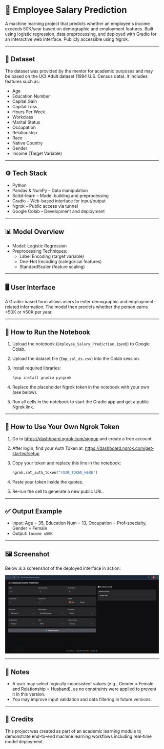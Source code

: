 # 💼 Employee Salary Prediction

A machine learning project that predicts whether an employee's income exceeds 50K/year based on demographic and employment features. Built using logistic regression, data preprocessing, and deployed with Gradio for an interactive web interface. Publicly accessible using Ngrok.

---

## 📁 Dataset

The dataset was provided by the mentor for academic purposes and may be based on the UCI Adult dataset (1994 U.S. Census data). It includes features such as:

- Age  
- Education Number  
- Capital Gain  
- Capital Loss  
- Hours Per Week  
- Workclass  
- Marital Status  
- Occupation  
- Relationship  
- Race  
- Native Country  
- Gender  
- Income (Target Variable)

---

## ⚙️ Tech Stack

- Python  
- Pandas & NumPy – Data manipulation  
- Scikit-learn – Model building and preprocessing  
- Gradio – Web-based interface for input/output  
- Ngrok – Public access via tunnel  
- Google Colab – Development and deployment

---

## 📊 Model Overview

- Model: Logistic Regression  
- Preprocessing Techniques:
  - Label Encoding (target variable)  
  - One-Hot Encoding (categorical features)  
  - StandardScaler (feature scaling)

---

## 🖥️ User Interface

A Gradio-based form allows users to enter demographic and employment-related information. The model then predicts whether the person earns >50K or ≤50K per year.

---

## 🚀 How to Run the Notebook

1. Upload the notebook (`Employee_Salary_Prediction.ipynb`) to Google Colab.  
2. Upload the dataset file (`Emp_sal_ds.csv`) into the Colab session.  
3. Install required libraries:

   ```python
   !pip install gradio pyngrok
   ```

4. Replace the placeholder Ngrok token in the notebook with your own (see below).  
5. Run all cells in the notebook to start the Gradio app and get a public Ngrok link.

---

## 🔐 How to Use Your Own Ngrok Token

1. Go to https://dashboard.ngrok.com/signup and create a free account.  
2. After login, find your Auth Token at: https://dashboard.ngrok.com/get-started/setup  
3. Copy your token and replace this line in the notebook:

   ```python
   ngrok.set_auth_token("YOUR_TOKEN_HERE")
   ```

4. Paste your token inside the quotes.  
5. Re-run the cell to generate a new public URL.

---

## ✅ Output Example

- Input: Age = 35, Education Num = 13, Occupation = Prof-specialty, Gender = Female  
- Output: `Income ≤50K`

---

## 🖼️ Screenshot

Below is a screenshot of the deployed interface in action:

![Output Screenshot](output_of_emp_sal_ds.png)


---

## 📌 Notes

- A user may select logically inconsistent values (e.g., Gender = Female and Relationship = Husband), as no constraints were applied to prevent it in this version.
- You may improve input validation and data filtering in future versions.

---

## 🙌 Credits

This project was created as part of an academic learning module to demonstrate end-to-end machine learning workflows including real-time model deployment.
